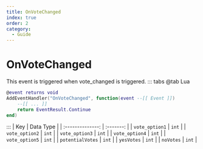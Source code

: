 ```yaml
---
title: OnVoteChanged
index: true
order: 2
category:
  - Guide
---
```


# OnVoteChanged
This event is triggered when vote_changed is triggered.
::: tabs
@tab Lua
```lua
@event returns void
AddEventHandler("OnVoteChanged", function(event --[[ Event ]])
    --[[ ... ]]
    return EventResult.Continue
end)
```

:::
|        Key       | Data Type |
| :--------------: | :-------: |
|  `vote_option1`  |   `int`   |
|  `vote_option2`  |   `int`   |
|  `vote_option3`  |   `int`   |
|  `vote_option4`  |   `int`   |
|  `vote_option5`  |   `int`   |
| `potentialVotes` |   `int`   |
|    `yesVotes`    |   `int`   |
|     `noVotes`    |   `int`   |